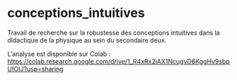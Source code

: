 # conceptions_intuitives
Travail de recherche sur la robustesse des conceptions intuitives dans la didactique de la physique au sein du secondaire deux.

L'analyse est disponible sur Colab : https://colab.research.google.com/drive/1_R4xRx2iAX1NcugvD6KggHv9sbpUIOIJ?usp=sharing
